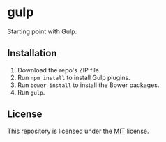 # gulp
Starting point with Gulp.

## Installation
1. Download the repo's ZIP file.
2. Run `npm install` to install Gulp plugins.
3. Run `bower install` to install the Bower packages.
4. Run `gulp`.

## License
This repository is licensed under the [MIT](https://opensource.org/licenses/MIT) license.
